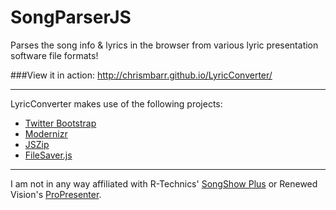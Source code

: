 SongParserJS
==================

Parses the song info &amp; lyrics in the browser from various lyric presentation software file formats!

###View it in action: http://chrismbarr.github.io/LyricConverter/

---
LyricConverter makes use of the following projects:

* [Twitter Bootstrap](http://twitter.github.io/bootstrap/)
* [Modernizr](https://modernizr.com)
* [JSZip](http://stuartk.com/jszip)
* [FileSaver.js](https://github.com/eligrey/FileSaver.js/)

---
I am not in any way affiliated with R-Technics' [SongShow Plus](http://songshowplus.com/) or Renewed Vision's [ProPresenter](http://www.renewedvision.com/propresenter.php).
